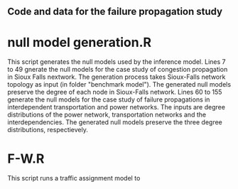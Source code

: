 ## Code and data for the failure propagation study
# null model generation.R
This script generates the null models used by the inference model. Lines 7 to 49 gnerate the null models for the case study of congestion propagation in Sioux Falls nextwork. The generation process takes Sioux-Falls network topology as input (in folder "benchmark model"). The generated null models preserve the degree of each node in Sioux-Falls network. Lines 60 to 155 generate the null models for the case study of failure propagations in interdependent transportation and power networks. The inputs are degree distributions of the power network, transportation networks and the interdependencies. The generated null models preserve the three degree distributions, respectievely.

# F-W.R
This script runs a traffic assignment model to 
